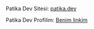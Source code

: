 Patika Dev Sitesi: [patika.dev](https://www.patika.dev/) 

Patika Dev Profilim: [Benim linkim](https://app.patika.dev/plottek)